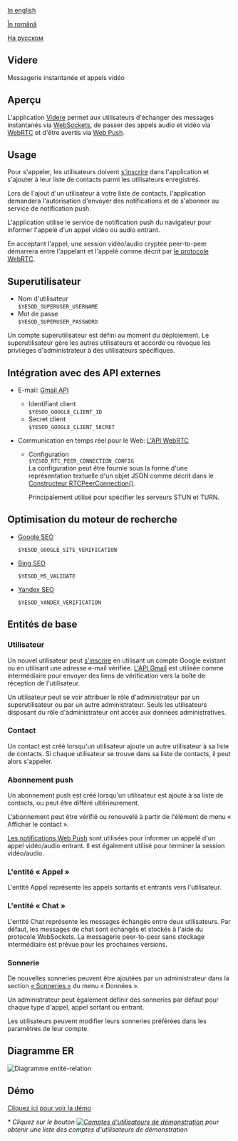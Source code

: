 
[In english](https://github.com/ciukstar/videre/blob/master/README.md)  

[În română](https://github.com/ciukstar/videre/blob/master/README.ro.md)  

[На русском](https://github.com/ciukstar/videre/blob/master/README.ru.md)

## Videre
Messagerie instantanée et appels vidéo

## Aperçu
L'application [Videre](https://viderefr-2pg7fq7tgq-de.a.run.app) permet aux utilisateurs d'échanger des messages instantanés via [WebSockets](https://developer.mozilla.org/fr/docs/Web/API/WebSockets_API), de passer des appels audio et vidéo via [WebRTC](https://developer.mozilla.org/fr/docs/Web/API/WebRTC_API) et d'être avertis via [Web Push](https://developer.mozilla.org/fr/docs/Web/API/Push_API).

## Usage
Pour s'appeler, les utilisateurs doivent [s'inscrire](https://viderefr-2pg7fq7tgq-de.a.run.app/auth/login) dans l'application et s'ajouter à leur liste de contacts parmi les utilisateurs enregistrés.

Lors de l'ajout d'un utilisateur à votre liste de contacts, l'application demandera l'autorisation d'envoyer des notifications et de s'abonner au service de notification push.

L'application utilise le service de notification push du navigateur pour informer l'appelé d'un appel vidéo ou audio entrant.

En acceptant l'appel, une session vidéo/audio cryptée peer-to-peer démarrera entre l'appelant et l'appelé comme décrit par [le protocole WebRTC](https://www.w3.org/TR/webrtc/).

## Superutilisateur

* Nom d'utilisateur  
  ```$YESOD_SUPERUSER_USERNAME```
* Mot de passe  
  ```$YESOD_SUPERUSER_PASSWORD```
  
Un compte superutilisateur est défini au moment du déploiement. Le superutilisateur gère les autres utilisateurs et accorde ou révoque les privilèges d'administrateur à des utilisateurs spécifiques.

## Intégration avec des API externes

* E-mail: [Gmail API](https://developers.google.com/gmail/api/guides?hl=fr)  

  * Identifiant client  
    ```$YESOD_GOOGLE_CLIENT_ID```
  * Secret client  
    ```$YESOD_GOOGLE_CLIENT_SECRET```
    
* Communication en temps réel pour le Web: [L'API WebRTC](https://developer.mozilla.org/fr/docs/Web/API/WebRTC_API)

  * Configuration  
    ```$YESOD_RTC_PEER_CONNECTION_CONFIG```  
    La configuration peut être fournie sous la forme d'une représentation textuelle d'un objet JSON comme décrit dans le [Constructeur RTCPeerConnection()](https://developer.mozilla.org/fr/docs/Web/API/RTCPeerConnection/RTCPeerConnection).  

    Principalement utilisé pour spécifier les serveurs STUN et TURN.

## Optimisation du moteur de recherche

* [Google SEO](https://search.google.com/search-console)

  ```$YESOD_GOOGLE_SITE_VERIFICATION```
  
* [Bing SEO](https://www.bing.com/webmasters)

  ```$YESOD_MS_VALIDATE```
  
* [Yandex SEO](https://webmaster.yandex.com/welcome)

  ```$YESOD_YANDEX_VERIFICATION```

## Entités de base

### Utilisateur
Un nouvel utilisateur peut [s'inscrire](https://viderefr-2pg7fq7tgq-de.a.run.app/auth/login) en utilisant un compte Google existant ou en utilisant une adresse e-mail vérifiée. [L'API Gmail](https://developers.google.com/gmail/api/guides?hl=fr) est utilisée comme intermédiaire pour envoyer des liens de vérification vers la boîte de réception de l'utilisateur.

Un utilisateur peut se voir attribuer le rôle d'administrateur par un superutilisateur ou par un autre administrateur. Seuls les utilisateurs disposant du rôle d'administrateur ont accès aux données administratives.

### Contact
Un contact est créé lorsqu'un utilisateur ajoute un autre utilisateur à sa liste de contacts. Si chaque utilisateur se trouve dans sa liste de contacts, il peut alors s'appeler.

### Abonnement push
Un abonnement push est créé lorsqu'un utilisateur est ajouté à sa liste de contacts, ou peut être différé ultérieurement.

L'abonnement peut être vérifié ou renouvelé à partir de l'élément de menu « Afficher le contact ».

[Les notifications Web Push](https://developer.mozilla.org/fr/docs/Web/API/Push_API) sont utilisées pour informer un appelé d'un appel vidéo/audio entrant. Il est également utilisé pour terminer la session vidéo/audio.

### L'entité « Appel »
L'entité Appel représente les appels sortants et entrants vers l'utilisateur.

### L'entité « Chat »
L'entité Chat représente les messages échangés entre deux utilisateurs. Par défaut, les messages de chat sont échangés et stockés à l'aide du protocole WebSockets. La messagerie peer-to-peer sans stockage intermédiaire est prévue pour les prochaines versions.

### Sonnerie
De nouvelles sonneries peuvent être ajoutées par un administrateur dans la section [« Sonneries »](https://viderefr-2pg7fq7tgq-de.a.run.app/data/ringtones) du menu « Données ».

Un administrateur peut également définir des sonneries par défaut pour chaque type d'appel, appel sortant ou entrant.

Les utilisateurs peuvent modifier leurs sonneries préférées dans les paramètres de leur compte.

## Diagramme ER

![Diagramme entité-relation](static/img/ERD_Videre.svg)

## Démo

[Cliquez ici pour voir la démo](https://viderefr-2pg7fq7tgq-de.a.run.app)

_* Cliquez sur le bouton [![Comptes d'utilisateurs de démonstration](demo/button-demo-accounts-fr.png)](https://viderefr-2pg7fq7tgq-de.a.run.app/auth/login) pour obtenir une liste des comptes d'utilisateurs de démonstration_
